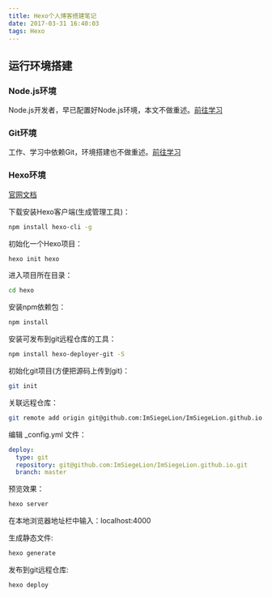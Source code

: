 ```yaml
---
title: Hexo个人博客搭建笔记
date: 2017-03-31 16:40:03
tags: Hexo
---
```


## 运行环境搭建

### Node.js环境
Node.js开发者，早已配置好Node.js环境，本文不做重述。[前往学习](https://www.baidu.com)

### Git环境
工作、学习中依赖Git，环境搭建也不做重述。[前往学习](https://www.baidu.com)

### Hexo环境
[官网文档](https://hexo.io/docs/)

下载安装Hexo客户端(生成管理工具)：
```bash
npm install hexo-cli -g
```

初始化一个Hexo项目：
```bash
hexo init hexo
```

进入项目所在目录：
```bash
cd hexo
```

安装npm依赖包：
```bash
npm install
```

安装可发布到git远程仓库的工具：
```bash
npm install hexo-deployer-git -S
```

初始化git项目(方便把源码上传到git)：
```bash
git init
```

关联远程仓库：
```bash
git remote add origin git@github.com:ImSiegeLion/ImSiegeLion.github.io.git
```

编辑 _config.yml 文件：
```yaml
deploy:
  type: git
  repository: git@github.com:ImSiegeLion/ImSiegeLion.github.io.git
  branch: master
```

预览效果：
```bash
hexo server
```
在本地浏览器地址栏中输入：localhost:4000

生成静态文件:
```bash
hexo generate
```

发布到git远程仓库:
```bash
hexo deploy
```